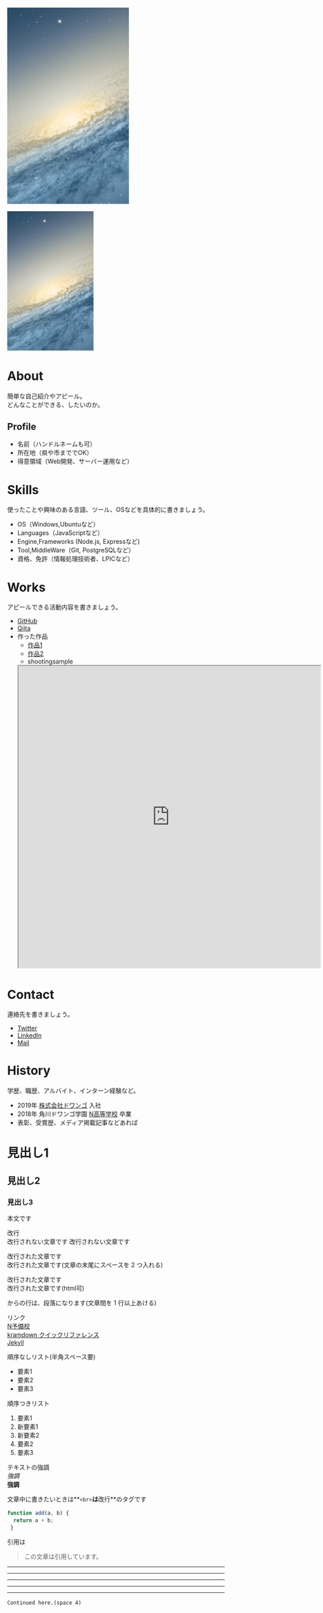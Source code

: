 ![画像](gs.png)

<img src="gs.png" width="200">

# About
簡単な自己紹介やアピール。<br>
どんなことができる、したいのか。

## Profile
- 名前（ハンドルネームも可）
- 所在地（県や市まででOK）
- 得意領域（Web開発、サーバー運用など）

# Skills
使ったことや興味のある言語、ツール、OSなどを具体的に書きましょう。
- OS（Windows,Ubuntuなど）
- Languages（JavaScriptなど）
- Engine,Frameworks (Node.js, Expressなど)
- Tool,MiddleWare（Git, PostgreSQLなど）
- 資格、免許（情報処理技術者、LPICなど）

# Works
アピールできる活動内容を書きましょう。
- [GitHub](https://github.com/blue-one1975)
- [Qiita](QiitaのURL)
- 作った作品
  - [作品1](作品1のURL)
  - [作品2](作品2のURL)
  - shootingsample
  <iframe src="https://openprocessing.org/sketch/1113418/embed/" width="700" height="700"></iframe>

# Contact
連絡先を書きましょう。
- [Twitter](TwitterプロフィールのURL)
- [LinkedIn](LinkedInプロフィールのURL)
- [Mail](mailto:メールアドレス)

# History
学歴、職歴、アルバイト、インターン経験など。
- 2019年 [株式会社ドワンゴ](URL) 入社
- 2018年 角川ドワンゴ学園 [N高等学校](URL) 卒業
- 表彰、受賞歴、メディア掲載記事などあれば

# 見出し1
## 見出し2
### 見出し3
本文です

改行  
改行されない文章です
改行されない文章です

改行された文章です  
改行された文章です(文章の末尾にスペースを 2 つ入れる)

改行された文章です<br>
改行された文章です(html可)

からの行は、段落になります(文章間を 1 行以上あける)

リンク<br>
[N予備校](https://nnn.ed.nico)  
[kramdown クイックリファレンス](https://kramdown.gettalong.org/quickref.html)  
[Jekyll](http://jekyllrb-ja.github.io/)

順序なしリスト(半角スペース要)
- 要素1
- 要素2
- 要素3

順序つきリスト
1. 要素1
2. 新要素1
3. 新要素2
4. 要素2
5. 要素3

テキストの強調  
*強調*  
**強調**

文章中に書きたいときは**`<br>`**は**改行**のタグです

```js
function add(a, b) {
  return a + b;
 }
```

引用は

> この文章は引用しています。

* * *

***

******

- - -

---------------------------------

    Continued here.(space 4)
